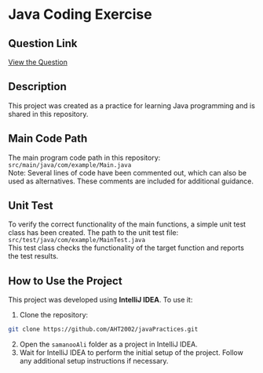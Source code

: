 # Java Coding Exercise

## Question Link
[View the Question](https://quera.org/problemset/281772?tab=description)

## Description
This project was created as a practice for learning Java programming and is shared in this repository.

## Main Code Path
The main program code path in this repository:  
`src/main/java/com/example/Main.java`  
Note: Several lines of code have been commented out, which can also be used as alternatives. These comments are included for additional guidance.

## Unit Test
To verify the correct functionality of the main functions, a simple unit test class has been created. The path to the unit test file:  
`src/test/java/com/example/MainTest.java`  
This test class checks the functionality of the target function and reports the test results.

## How to Use the Project
This project was developed using **IntelliJ IDEA**. To use it:
1. Clone the repository:
```bash
git clone https://github.com/AHT2002/javaPractices.git
```
2. Open the `samanooAli` folder as a project in IntelliJ IDEA.
3. Wait for IntelliJ IDEA to perform the initial setup of the project. Follow any additional setup instructions if necessary.
